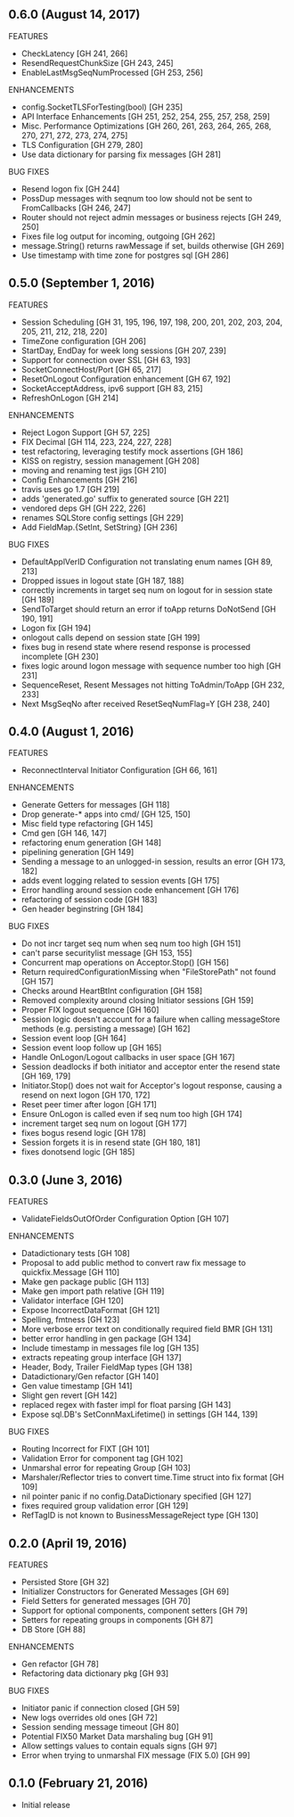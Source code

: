 ## 0.6.0 (August 14, 2017)

FEATURES

* CheckLatency [GH 241, 266]
* ResendRequestChunkSize [GH 243, 245]
* EnableLastMsgSeqNumProcessed  [GH 253, 256]

ENHANCEMENTS

* config.SocketTLSForTesting(bool) [GH 235]
* API Interface Enhancements [GH 251, 252, 254, 255, 257, 258, 259]
* Misc. Performance Optimizations [GH 260, 261, 263, 264, 265, 268, 270, 271, 272, 273, 274, 275]
* TLS Configuration [GH 279, 280]
* Use data dictionary for parsing fix messages [GH 281]

BUG FIXES

* Resend logon fix [GH 244]
* PossDup messages with seqnum too low should not be sent to FromCallbacks [GH 246, 247]
* Router should not reject admin messages or business rejects [GH 249, 250]
* Fixes file log output for incoming, outgoing [GH 262]
* message.String() returns rawMessage if set, builds otherwise [GH 269]
* Use timestamp with time zone for postgres sql [GH 286]


## 0.5.0 (September 1, 2016)

FEATURES

* Session Scheduling [GH 31, 195, 196, 197, 198, 200, 201, 202, 203, 204, 205, 211, 212, 218, 220]
* TimeZone configuration [GH 206]
* StartDay, EndDay for week long sessions [GH 207, 239]
* Support for connection over SSL [GH 63, 193]
* SocketConnectHost/Port<n> [GH 65, 217]
* ResetOnLogout Configuration enhancement [GH 67, 192]
* SocketAcceptAddress, ipv6 support [GH 83, 215]
* RefreshOnLogon [GH 214]

ENHANCEMENTS

* Reject Logon Support [GH 57, 225]
* FIX Decimal [GH 114, 223, 224, 227, 228]
* test refactoring, leveraging testify mock assertions [GH 186]
* KISS on registry, session management [GH 208]
* moving and renaming test jigs [GH 210]
* Config Enhancements [GH 216]
* travis uses go 1.7 [GH 219]
* adds 'generated.go' suffix to generated source [GH 221]
* vendored deps GH [GH 222, 226]
* renames SQLStore config settings [GH 229]
* Add FieldMap.{SetInt, SetString} [GH 236]


BUG FIXES

* DefaultApplVerID Configuration not translating enum names [GH 89, 213]
* Dropped issues in logout state [GH 187, 188]
* correctly increments in target seq num on logout for in session state [GH 189]
* SendToTarget should return an error if toApp returns DoNotSend [GH 190, 191]
* Logon fix [GH 194]
* onlogout calls depend on session state [GH 199]
* fixes bug in resend state where resend response is processed incomplete [GH 230]
* fixes logic around logon message with sequence number too high [GH 231]
* SequenceReset, Resent Messages not hitting ToAdmin/ToApp [GH 232, 233]
* Next MsgSeqNo after received ResetSeqNumFlag=Y [GH 238, 240]


## 0.4.0 (August 1, 2016)

FEATURES

* ReconnectInterval Initiator Configuration [GH 66, 161]

ENHANCEMENTS

* Generate Getters for messages [GH 118]
* Drop generate-* apps into cmd/ [GH 125, 150]
* Misc field type refactoring  [GH 145]
* Cmd gen [GH 146, 147]
* refactoring enum generation [GH 148]
* pipelining generation [GH 149]
* Sending a message to an unlogged-in session, results an error [GH 173, 182]
* adds event logging related to session events [GH 175]
* Error handling around session code enhancement [GH 176]
* refactoring of session code [GH 183]
* Gen header beginstring [GH 184]

BUG FIXES

* Do not incr target seq num when seq num too high  [GH 151]
* can't parse securitylist message [GH 153, 155]
* Concurrent map operations on Acceptor.Stop()  [GH 156]
* Return requiredConfigurationMissing when "FileStorePath" not found [GH 157]
* Checks around HeartBtInt configuration [GH 158]
* Removed complexity around closing Initiator sessions [GH 159]
* Proper FIX logout sequence [GH 160]
* Session logic doesn't account for a failure when calling messageStore methods (e.g. persisting a message) [GH 162]
* Session event loop [GH 164]
* Session event loop follow up [GH 165]
* Handle OnLogon/Logout callbacks in user space [GH 167]
* Session deadlocks if both initiator and acceptor enter the resend state [GH 169, 179]
* Initiator.Stop() does not wait for Acceptor's logout response, causing a resend on next logon [GH 170, 172]
* Reset peer timer after logon [GH 171]
* Ensure OnLogon is called even if seq num too high [GH 174]
* increment target seq num on logout [GH 177]
* fixes bogus resend logic [GH 178]
* Session forgets it is in resend state [GH 180, 181]
* fixes donotsend logic [GH 185]

## 0.3.0 (June 3, 2016)

FEATURES

* ValidateFieldsOutOfOrder Configuration Option [GH 107]

ENHANCEMENTS

* Datadictionary tests [GH 108]
* Proposal to add public method to convert raw fix message to quickfix.Message [GH 110]
* Make gen package public [GH 113]
* Make gen import path relative [GH 119]
* Validator interface [GH 120]
* Expose IncorrectDataFormat [GH 121]
* Spelling, fmtness [GH 123]
* More verbose error text on conditionally required field BMR [GH 131]
* better error handling in gen package [GH 134]
* Include timestamp in messages file log [GH 135]
* extracts repeating group interface [GH 137]
* Header, Body, Trailer FieldMap types [GH 138]
* Datadictionary/Gen refactor [GH 140]
* Gen value timestamp [GH 141]
* Slight gen revert [GH 142]
* replaced regex with faster impl for float parsing [GH 143]
* Expose sql.DB's SetConnMaxLifetime() in settings [GH 144, 139]

BUG FIXES

* Routing Incorrect for FIXT [GH 101]
* Validation Error for component tag [GH 102]
* Unmarshal error for repeating Group [GH 103]
* Marshaler/Reflector tries to convert time.Time struct into fix format [GH 109]
* nil pointer panic if no config.DataDictionary specified [GH 127]
* fixes required group validation error [GH 129]
* RefTagID is not known to BusinessMessageReject type [GH 130]

## 0.2.0 (April 19, 2016)

FEATURES

* Persisted Store [GH 32]
* Initializer Constructors for Generated Messages [GH 69]
* Field Setters for generated messages [GH 70]
* Support for optional components, component setters [GH 79]
* Setters for repeating groups in components [GH 87]
* DB Store [GH 88]

ENHANCEMENTS

* Gen refactor [GH 78]
* Refactoring data dictionary pkg [GH 93]

BUG FIXES

* Initiator panic if connection closed [GH 59]
* New logs overrides old ones [GH 72]
* Session sending message timeout [GH 80]
* Potential FIX50 Market Data marshaling bug [GH 91]
* Allow settings values to contain equals signs [GH 97]
* Error when trying to unmarshal FIX message (FIX 5.0) [GH 99]

## 0.1.0 (February 21, 2016)

* Initial release

